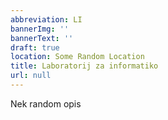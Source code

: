 ```yaml
---
abbreviation: LI
bannerImg: ''
bannerText: ''
draft: true
location: Some Random Location
title: Laboratorij za informatiko
url: null
---
```


Nek random opis
